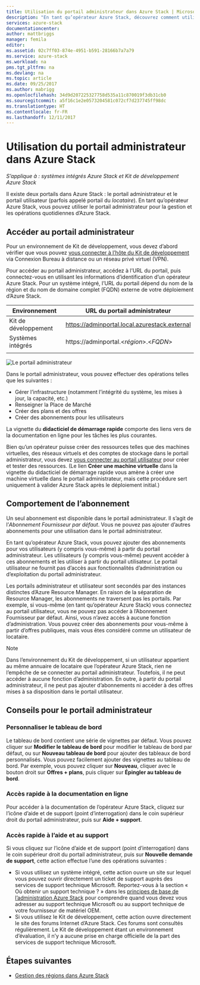 ```yaml
---
title: Utilisation du portail administrateur dans Azure Stack | Microsoft Docs
description: "En tant qu’opérateur Azure Stack, découvrez comment utiliser le portail administrateur."
services: azure-stack
documentationcenter: 
author: mattbriggs
manager: femila
editor: 
ms.assetid: 02c7ff03-874e-4951-b591-28166b7a7a79
ms.service: azure-stack
ms.workload: na
pms.tgt_pltfrm: na
ms.devlang: na
ms.topic: article
ms.date: 09/25/2017
ms.author: mabrigg
ms.openlocfilehash: 34d9d207225327758d535a11c870019f3db31cb0
ms.sourcegitcommit: a5f16c1e2e0573204581c072cf7d237745ff98dc
ms.translationtype: HT
ms.contentlocale: fr-FR
ms.lasthandoff: 12/11/2017
---
```

# <a name="using-the-administrator-portal-in-azure-stack"></a>Utilisation du portail administrateur dans Azure Stack

*S’applique à : systèmes intégrés Azure Stack et Kit de développement Azure Stack*

Il existe deux portails dans Azure Stack : le portail administrateur et le portail utilisateur (parfois appelé portail du *locataire*). En tant qu’opérateur Azure Stack, vous pouvez utiliser le portail administrateur pour la gestion et les opérations quotidiennes d’Azure Stack. 

## <a name="access-the-administrator-portal"></a>Accéder au portail administrateur

Pour un environnement de Kit de développement, vous devez d’abord vérifier que vous pouvez [vous connecter à l’hôte du Kit de développement](azure-stack-connect-azure-stack.md) via Connexion Bureau à distance ou un réseau privé virtuel (VPN).

Pour accéder au portail administrateur, accédez à l’URL du portail, puis connectez-vous en utilisant les informations d’identification d’un opérateur Azure Stack. Pour un système intégré, l’URL du portail dépend du nom de la région et du nom de domaine complet (FQDN) externe de votre déploiement d’Azure Stack.

| Environnement | URL du portail administrateur |   
| -- | -- | 
| Kit de développement| https://adminportal.local.azurestack.external  |
| Systèmes intégrés | https://adminportal.&lt;*région*&gt;.&lt;*FQDN*&gt; | 
| | |

 ![Le portail administrateur](media/azure-stack-manage-portals/image1.png)

Dans le portail administrateur, vous pouvez effectuer des opérations telles que les suivantes :

* Gérer l’infrastructure (notamment l’intégrité du système, les mises à jour, la capacité, etc.)
* Renseigner la Place de Marché
* Créer des plans et des offres
* Créer des abonnements pour les utilisateurs

La vignette du **didacticiel de démarrage rapide** comporte des liens vers de la documentation en ligne pour les tâches les plus courantes.
 
Bien qu’un opérateur puisse créer des ressources telles que des machines virtuelles, des réseaux virtuels et des comptes de stockage dans le portail administrateur, vous devez [vous connecter au portail utilisateur](user/azure-stack-use-portal.md) pour créer et tester des ressources. (Le lien **Créer une machine virtuelle** dans la vignette du didacticiel de démarrage rapide vous amène à créer une machine virtuelle dans le portail administrateur, mais cette procédure sert uniquement à valider Azure Stack après le déploiement initial.)

## <a name="subscription-behavior"></a>Comportement de l’abonnement
 
Un seul abonnement est disponible dans le portail administrateur. Il s’agit de l’*Abonnement Fournisseur par défaut*. Vous ne pouvez pas ajouter d’autres abonnements pour une utilisation dans le portail administrateur.

En tant qu’opérateur Azure Stack, vous pouvez ajouter des abonnements pour vos utilisateurs (y compris vous-même) à partir du portail administrateur. Les utilisateurs (y compris vous-même) peuvent accéder à ces abonnements et les utiliser à partir du portail utilisateur. Le portail utilisateur ne fournit pas d’accès aux fonctionnalités d’administration ou d’exploitation du portail administrateur.

Les portails administrateur et utilisateur sont secondés par des instances distinctes d’Azure Resource Manager. En raison de la séparation de Resource Manager, les abonnements ne traversent pas les portails. Par exemple, si vous-même (en tant qu’opérateur Azure Stack) vous connectez au portail utilisateur, vous ne pouvez pas accéder à l’Abonnement Fournisseur par défaut. Ainsi, vous n’avez accès à aucune fonction d’administration. Vous pouvez créer des abonnements pour vous-même à partir d’offres publiques, mais vous êtes considéré comme un utilisateur de locataire.

  >[!NOTE]
  Dans l’environnement du Kit de développement, si un utilisateur appartient au même annuaire de locataire que l’opérateur Azure Stack, rien ne l’empêche de se connecter au portail administrateur. Toutefois, il ne peut accéder à aucune fonction d’administration. En outre, à partir du portail administrateur, il ne peut pas ajouter d’abonnements ni accéder à des offres mises à sa disposition dans le portail utilisateur.

## <a name="administrator-portal-tips"></a>Conseils pour le portail administrateur

### <a name="customize-the-dashboard"></a>Personnaliser le tableau de bord

Le tableau de bord contient une série de vignettes par défaut. Vous pouvez cliquer sur **Modifier le tableau de bord** pour modifier le tableau de bord par défaut, ou sur **Nouveau tableau de bord** pour ajouter des tableaux de bord personnalisés. Vous pouvez facilement ajouter des vignettes au tableau de bord. Par exemple, vous pouvez cliquer sur **Nouveau**, cliquer avec le bouton droit sur **Offres + plans**, puis cliquer sur **Épingler au tableau de bord**.

### <a name="quick-access-to-online-documentation"></a>Accès rapide à la documentation en ligne

Pour accéder à la documentation de l’opérateur Azure Stack, cliquez sur l’icône d’aide et de support (point d’interrogation) dans le coin supérieur droit du portail administrateur, puis sur **Aide + support**.

### <a name="quick-access-to-help-and-support"></a>Accès rapide à l’aide et au support

Si vous cliquez sur l’icône d’aide et de support (point d’interrogation) dans le coin supérieur droit du portail administrateur, puis sur **Nouvelle demande de support**, cette action effectue l’une des opérations suivantes :

- Si vous utilisez un système intégré, cette action ouvre un site sur lequel vous pouvez ouvrir directement un ticket de support auprès des services de support technique Microsoft. Reportez-vous à la section « Où obtenir un support technique ? » dans les [principes de base de l’administration Azure Stack](azure-stack-manage-basics.md) pour comprendre quand vous devez vous adresser au support technique Microsoft ou au support technique de votre fournisseur de matériel OEM.
- Si vous utilisez le Kit de développement, cette action ouvre directement le site des forums Internet d’Azure Stack. Ces forums sont consultés régulièrement. Le Kit de développement étant un environnement d’évaluation, il n’y a aucune prise en charge officielle de la part des services de support technique Microsoft.

## <a name="next-steps"></a>Étapes suivantes

- [Gestion des régions dans Azure Stack](azure-stack-region-management.md)
